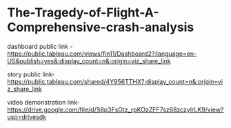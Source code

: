 # The-Tragedy-of-Flight-A-Comprehensive-crash-analysis


dashboard public link -https://public.tableau.com/views/fin11/Dashboard2?:language=en-US&publish=yes&:display_count=n&:origin=viz_share_link

story public link-https://public.tableau.com/shared/4Y956TTHX?:display_count=n&:origin=viz_share_link

video demonstration link-https://drive.google.com/file/d/1i8p3FsGtz_rpKOzZFF7sz68zczylrLK9/view?usp=drivesdk
